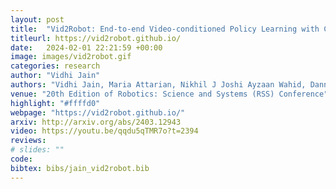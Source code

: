 ```yaml
---
layout: post
title:  "Vid2Robot: End-to-end Video-conditioned Policy Learning with Cross-Attention Transformers"
titleurl: https://vid2robot.github.io/
date:   2024-02-01 22:21:59 +00:00
image: images/vid2robot.gif
categories: research
author: "Vidhi Jain"
authors: "Vidhi Jain, Maria Attarian, Nikhil J Joshi Ayzaan Wahid, Danny Driess, Quan Vuong, Pannag R Sanketi, Pierre Sermanet, Stefan Welker, Christine Chan, Igor Gilitschenski, Yonatan Bisk, Debidatta Dwibedi."
venue: "20th Edition of Robotics: Science and Systems (RSS) Conference"  #""
highlight: "#ffffd0"    
webpage: "https://vid2robot.github.io/"
arxiv: http://arxiv.org/abs/2403.12943
video: https://youtu.be/qqdu5qTMR7o?t=2394
reviews: 
# slides: ""
code: 
bibtex: bibs/jain_vid2robot.bib
---
```


